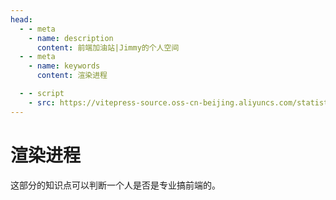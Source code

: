```yaml
---
head:
  - - meta
    - name: description
      content: 前端加油站|Jimmy的个人空间
  - - meta
    - name: keywords
      content: 渲染进程

  - - script
    - src: https://vitepress-source.oss-cn-beijing.aliyuncs.com/statistics.js
---
```


# 渲染进程

这部分的知识点可以判断一个人是否是专业搞前端的。
